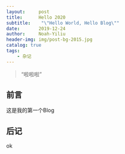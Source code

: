 ```yaml
---
layout:     post
title:      Hello 2020
subtitle:    "\"Hello World, Hello Blog\""
date:       2019-12-24
author:     Noah-Yiliu
header-img: img/post-bg-2015.jpg
catalog: true
tags:
    - 杂记
---
```


> “啦啦啦”


## 前言

这是我的第一个Blog

## 后记
ok



